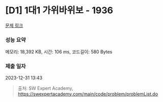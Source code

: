 # [D1] 1대1 가위바위보 - 1936 

[문제 링크](https://swexpertacademy.com/main/code/problem/problemDetail.do?contestProbId=AV5PjKXKALcDFAUq) 

### 성능 요약

메모리: 18,392 KB, 시간: 106 ms, 코드길이: 580 Bytes

### 제출 일자

2023-12-31 13:43



> 출처: SW Expert Academy, https://swexpertacademy.com/main/code/problem/problemList.do